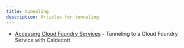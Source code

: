 ```yaml
---
title: tunneling
description: Articles for tunneling
---
```


* [Accessing Cloud Foundry Services](/tools/vmc/caldecott.html) - Tunneling to a Cloud Foundry Service with Caldecott
